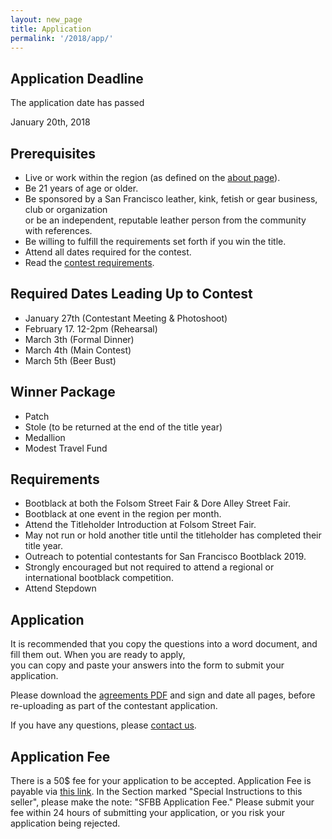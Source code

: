 ```yaml
---
layout: new_page
title: Application
permalink: '/2018/app/'
---
```


## Application Deadline

The application date has passed


January 20th, 2018

## Prerequisites

* Live or work within the region (as defined on the <a href="/about"> about
  page</a>).
* Be 21 years of age or older.
* Be sponsored by a San Francisco leather, kink, fetish or gear business, club
  or organization <br> or be an independent, reputable leather person from the
  community with references.
* Be willing to fulfill the requirements set forth if you win the title.
* Attend all dates required for the contest.
* Read the <a href="/2018/contest">contest requirements</a>.

## Required Dates Leading Up to Contest

* January 27th (Contestant Meeting & Photoshoot)
* February 17. 12-2pm (Rehearsal)
* March 3th (Formal Dinner)
* March 4th (Main Contest)
* March 5th (Beer Bust)

## Winner Package

* Patch
* Stole (to be returned at the end of the title year)
* Medallion
* Modest Travel Fund

## Requirements

* Bootblack at both the Folsom Street Fair & Dore Alley Street Fair.
* Bootblack at one event in the region per month.
* Attend the Titleholder Introduction at Folsom Street Fair.
* May not run or hold another title until the titleholder has completed their
  title year.
* Outreach to potential contestants for San Francisco Bootblack 2019.
* Strongly encouraged but not required to attend a regional or international
  bootblack competition.
* Attend Stepdown

## Application

It is recommended that you copy the questions into a word document, and fill
them out. When you are ready to apply, <br> you can copy and paste your answers
into the form to submit your application.

Please download the <a href="/doc/SFBB_2018_Agreements.pdf">agreements PDF</a>
and sign and date all pages, before re-uploading as part of the contestant
application.

If you have any questions, please <a href="/contact"> contact us</a>.

## Application Fee

There is a 50$ fee for your application to be accepted. Application Fee is payable via <a href="http://leatheralliance.org/paypal/"> this link</a>. In the Section marked "Special Instructions to this seller", please make the note: "SFBB Application Fee." Please submit your fee within 24 hours of submitting your application, or you risk your application being rejected.

<!--
## Ready to Apply?

<a class="vspace2 btn btn-lg btn-primary" href="https://docs.google.com/forms/d/e/1FAIpQLSeHvF8hAbT61Wm9L7piRXWnbrXWuSrDWabeV-1-PnXj9x1ePQ/viewform" > Application Form </a>
<!-- <iframe src="https://docs.google.com/forms/d/e/1FAIpQLSeHvF8hAbT61Wm9L7piRXWnbrXWuSrDWabeV-1-PnXj9x1ePQ/viewform?embedded=true" width="760" height="500" frameborder="0" marginheight="0" marginwidth="0">Loading...</iframe> -->
